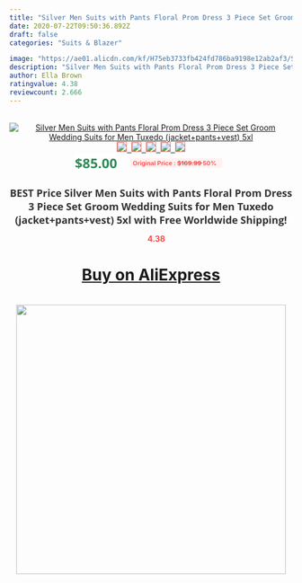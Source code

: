 ```yaml
---
title: "Silver Men Suits with Pants Floral Prom Dress 3 Piece Set Groom Wedding Suits for Men Tuxedo (jacket+pants+vest) 5xl"
date: 2020-07-22T09:50:36.892Z
draft: false
categories: "Suits & Blazer"

image: "https://ae01.alicdn.com/kf/H75eb3733fb424fd786ba9198e12ab2af3/Silver-Men-Suits-with-Pants-Floral-Prom-Dress-3-Piece-Set-Groom-Wedding-Suits-for-Men.jpg"
description: "Silver Men Suits with Pants Floral Prom Dress 3 Piece Set Groom Wedding Suits for Men Tuxedo (jacket+pants+vest) 5xl"
author: Ella Brown
ratingvalue: 4.38
reviewcount: 2.666
---
```

<br>
<div style="text-align: center;">
<a href="https://s.click.aliexpress.com/e/_9zw0Xb" target="_blank" rel="nofollow noopener noreferrer"><img alt="Silver Men Suits with Pants Floral Prom Dress 3 Piece Set Groom Wedding Suits for Men Tuxedo (jacket+pants+vest) 5xl" class="magnifier-image" src="https://ae01.alicdn.com/kf/H75eb3733fb424fd786ba9198e12ab2af3/Silver-Men-Suits-with-Pants-Floral-Prom-Dress-3-Piece-Set-Groom-Wedding-Suits-for-Men.jpg_640x640.jpg">
<br>
<img style="border:1px solid salmon" src="https://ae01.alicdn.com/kf/H75eb3733fb424fd786ba9198e12ab2af3/Silver-Men-Suits-with-Pants-Floral-Prom-Dress-3-Piece-Set-Groom-Wedding-Suits-for-Men.jpg_120x120.jpg">&nbsp;&nbsp;<img style="border:1px solid salmon" src="https://ae01.alicdn.com/kf/Hbc871d9209c043d08c8d50aa9a3c04b93/Silver-Men-Suits-with-Pants-Floral-Prom-Dress-3-Piece-Set-Groom-Wedding-Suits-for-Men.jpg_120x120.jpg">&nbsp;&nbsp;<img style="border:1px solid salmon" src="https://ae01.alicdn.com/kf/H95894b290b9141f9aed562fc6383a0c1L/Silver-Men-Suits-with-Pants-Floral-Prom-Dress-3-Piece-Set-Groom-Wedding-Suits-for-Men.jpg_120x120.jpg">&nbsp;&nbsp;<img style="border:1px solid salmon" src="https://ae01.alicdn.com/kf/H1783d7b3f1514e56b2fb66da88667ab6p/Silver-Men-Suits-with-Pants-Floral-Prom-Dress-3-Piece-Set-Groom-Wedding-Suits-for-Men.jpg_120x120.jpg">&nbsp;&nbsp;<img style="border:1px solid salmon" src="https://ae01.alicdn.com/kf/Hf5e82d39cf4f4e40bc1c6dd1f718578aO/Silver-Men-Suits-with-Pants-Floral-Prom-Dress-3-Piece-Set-Groom-Wedding-Suits-for-Men.jpg_120x120.jpg"></a></div><br0>
<div style="text-align: center;"><span style="background-color: white; border: 0px; box-sizing: border-box; color: seagreen; display: inline-block; font-family: &quot;open sans&quot; , &quot;arial&quot; , &quot;helvetica&quot; , sans-serif , &quot;heiti&quot;; font-size: 24px; font-stretch: inherit; font-weight: 700; line-height: inherit; margin: 0px 10px 0px 0px; padding: 0px; vertical-align: middle;">$85.00 </span>
<span style="background: rgb(255 , 241 , 241); border-radius: 3px; border: 0px; box-sizing: border-box; color: #ff4747; display: inline-block; font-family: inherit; font-size: 12px; font-stretch: inherit; font-style: inherit; font-variant: inherit; font-weight: 600; line-height: inherit; margin: 0px; padding: 2px 5px; transform: scale(0.9); vertical-align: middle;">Original Price : <b style="text-decoration: line-through;">$169.99 </b> 50%&nbsp;&nbsp;</span></div>
<h1 style="color: #333333; display: inline-block; font-family: &quot;open sans&quot; , &quot;arial&quot; , &quot;helvetica&quot; , sans-serif , &quot;heiti&quot;; font-size: 18px; font-stretch: inherit; font-weight: 700; text-align: center;">BEST Price Silver Men Suits with Pants Floral Prom Dress 3 Piece Set Groom Wedding Suits for Men Tuxedo (jacket+pants+vest) 5xl with Free Worldwide Shipping!</h1>
<div style="color: #ff4747; text-align: center;">
<img src="https://4.bp.blogspot.com/-M0ZcTcb-5uY/XleCXlxnR4I/AAAAAAAAAEc/OrjgMkXV1oMQFaCRZj5HQwOCBcu3w1FegCPcBGAYYCw/s1600/star.png" style="height: 15px;">&nbsp;<b>4.38</b></div>
<div class="button_cont" align="center"><a class="buynow_a" href="https://s.click.aliexpress.com/e/_9zw0Xb" target="_blank" rel="nofollow noopener noreferrer"><H1>Buy on AliExpress</H1></a></div><br>
<div class="separator" style="clear: both; text-align: center;">
<img src="https://lh3.googleusercontent.com/-pTy5HemUv9M/XlePHvY0dAI/AAAAAAAAAE4/0nX5iRUoIWY8eMW9Dpxeirr157OZliDIgCLcBGAsYHQ/s1600/badge.gif" width="480">
</div>
